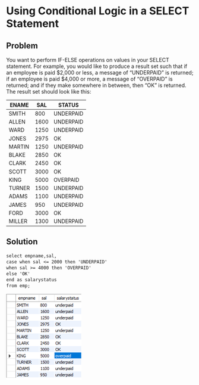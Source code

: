 # Using Conditional Logic in a SELECT Statement

## Problem

You want to perform IF-ELSE operations on values in your SELECT statement. For
example, you would like to produce a result set such that if an employee is paid
$2,000 or less, a message of “UNDERPAID” is returned; if an employee is paid $4,000
or more, a message of “OVERPAID” is returned; and if they make somewhere in
between, then “OK” is returned. The result set should look like this:

| ENAME | SAL | STATUS|
| ------|-----|-------|
| SMITH | 800 |UNDERPAID|
|ALLEN  |1600 |UNDERPAID|
|WARD   |1250 |UNDERPAID|
|JONES  |2975 |OK|
|MARTIN |1250 |UNDERPAID|
|BLAKE  |2850 |OK|
|CLARK  |2450 |OK|
|SCOTT  |3000 | OK|
|KING   |5000 |OVERPAID|
|TURNER |1500 | UNDERPAID|
|ADAMS  |1100 |UNDERPAID|
|JAMES  |950  | UNDERPAID|
|FORD   |3000 |OK|
|MILLER |1300 |UNDERPAID|

## Solution

    select empname,sal,
    case when sal <= 2000 then 'UNDERPAID'
    when sal >= 4000 then 'OVERPAID'
    else 'OK'
    end as salarystatus
    from emp;

![case](./images/case.png)